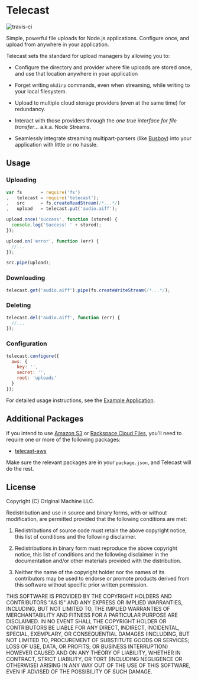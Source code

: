 # Telecast

![travis-ci](https://travis-ci.org/originalmachine/telecast.svg)

Simple, powerful file uploads for Node.js applications. Configure once, and upload from anywhere in your application.

Telecast sets the standard for upload managers by allowing you to:

* Configure the directory and provider where file uploads are stored once, and use that location anywhere in your application

* Forget writing ```mkdirp``` commands, even when streaming, while writing to your local filesystem.

* Upload to multiple cloud storage providers (even at the same time) for redundancy.

* Interact with those providers through the *one true interface for file transfer*... a.k.a. Node Streams.

* Seamlessly integrate streaming multipart-parsers (like [Busboy](http://github.com/mscdex/busboy)) into your application with little or no hassle.

## Usage

### Uploading

```javascript
var fs       = require('fs')
,   telecast = require('telecast');
,   src      = fs.createReadStream(/*...*/)
,   upload   = telecast.put('audio.aiff');

upload.once('success', function (stored) {
  console.log('Success! ' + stored);
});

upload.on('error', function (err) {
  //...
});

src.pipe(upload);
```

### Downloading

```javascript
telecast.get('audio.aiff').pipe(fs.createWriteStream(/*...*/);

```

### Deleting

```javascript
telecast.del('audio.aiff', function (err) {
  //...
});
```
### Configuration

```javascript
telecast.configure({
  aws: {
    key: '',
    secret: '',
    root: 'uploads'
  }
});
```
For detailed usage instructions, see the [Example Application](http://github.com/originalmachine/telecast-example).

## Additional Packages

If you intend to use [Amazon S3](http://aws.amazon.com/s3) or [Rackspace Cloud Files](http://rackspace.com/cloud/files), you'll need to require one or more of the following packages:

* [telecast-aws](http://github.com/originalmachine/telecast-aws)

Make sure the relevant packages are in your ```package.json```, and Telecast will do the rest.

## License

Copyright (C) Original Machine LLC.

Redistribution and use in source and binary forms, with or without modification, are permitted provided that the following conditions are met:

1. Redistributions of source code must retain the above copyright notice, this list of conditions and the following disclaimer.

2. Redistributions in binary form must reproduce the above copyright notice, this list of conditions and the following disclaimer in the documentation and/or other materials provided with the distribution.

3. Neither the name of the copyright holder nor the names of its contributors may be used to endorse or promote products derived from this software without specific prior written permission.

THIS SOFTWARE IS PROVIDED BY THE COPYRIGHT HOLDERS AND CONTRIBUTORS "AS IS" AND ANY EXPRESS OR IMPLIED WARRANTIES, INCLUDING, BUT NOT LIMITED TO, THE IMPLIED WARRANTIES OF MERCHANTABILITY AND FITNESS FOR A PARTICULAR PURPOSE ARE DISCLAIMED. IN NO EVENT SHALL THE COPYRIGHT HOLDER OR CONTRIBUTORS BE LIABLE FOR ANY DIRECT, INDIRECT, INCIDENTAL, SPECIAL, EXEMPLARY, OR CONSEQUENTIAL DAMAGES (INCLUDING, BUT NOT LIMITED TO, PROCUREMENT OF SUBSTITUTE GOODS OR SERVICES; LOSS OF USE, DATA, OR PROFITS; OR BUSINESS INTERRUPTION) HOWEVER CAUSED AND ON ANY THEORY OF LIABILITY, WHETHER IN CONTRACT, STRICT LIABILITY, OR TORT (INCLUDING NEGLIGENCE OR OTHERWISE) ARISING IN ANY WAY OUT OF THE USE OF THIS SOFTWARE, EVEN IF ADVISED OF THE POSSIBILITY OF SUCH DAMAGE.
